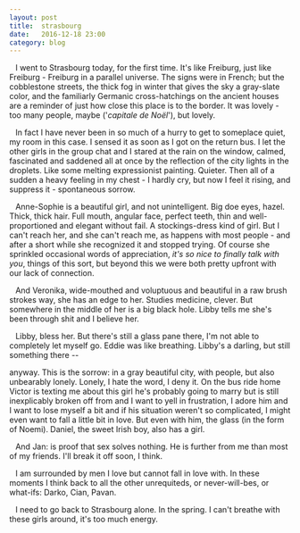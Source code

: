 ```yaml
---
layout: post
title:  strasbourg
date:   2016-12-18 23:00
category: blog
---
```


&ensp; I went to Strasbourg today, for the first time. It's like Freiburg, just like Freiburg - Freiburg in a parallel universe. The signs were in French; but the cobblestone streets, the thick fog in winter that gives the sky a gray-slate color, and the familiarly Germanic cross-hatchings on the ancient houses are a reminder of just how close this place is to the border. It was lovely - too many people, maybe ('*capitale de Noël*'), but lovely. 

&ensp; In fact I have never been in so much of a hurry to get to someplace quiet, my room in this case. I sensed it as soon as I got on the return bus. I let the other girls in the group chat and I stared at the rain on the window, calmed, fascinated and saddened all at once by the reflection of the city lights in the droplets. Like some melting expressionist painting. Quieter. Then all of a sudden a heavy feeling in my chest - I hardly cry, but now I feel it rising, and suppress it - spontaneous sorrow.

&ensp; Anne-Sophie is a beautiful girl, and not unintelligent. Big doe eyes, hazel. Thick, thick hair. Full mouth, angular face, perfect teeth, thin and well-proportioned and elegant without fail. A stockings-dress kind of girl. But I can't reach her, and she can't reach me, as happens with most people - and after a short while she recognized it and stopped trying. Of course she sprinkled occasional words of appreciation, *it's so nice to finally talk with you*, things of this sort, but beyond this we were both pretty upfront with our lack of connection.

&ensp; And Veronika, wide-mouthed and voluptuous and beautiful in a raw brush strokes way, she has an edge to her. Studies medicine, clever. But somewhere in the middle of her is a big black hole. Libby tells me she's been through shit and I believe her.

&ensp; Libby, bless her. But there's still a glass pane there, I'm not able to completely let myself go. Eddie was like breathing. Libby's a darling, but still something there --

anyway. This is the sorrow: in a gray beautiful city, with people, but also unbearably lonely. Lonely, I hate the word, I deny it. On the bus ride home Victor is texting me about this girl he's probably going to marry but is still inexplicably broken off from and I want to yell in frustration, I adore him and I want to lose myself a bit and if his situation weren't so complicated, I might even want to fall a little bit in love. But even with him, the glass (in the form of Noemi). Daniel, the sweet Irish boy, also has a girl. 

&ensp; And Jan: is proof that sex solves nothing. He is further from me than most of my friends. I'll break it off soon, I think.

&ensp; I am surrounded by men I love but cannot fall in love with. In these moments I think back to all the other unrequiteds, or never-will-bes, or what-ifs: Darko, Cian, Pavan.

&ensp; I need to go back to Strasbourg alone. In the spring. I can't breathe with these girls around, it's too much energy.